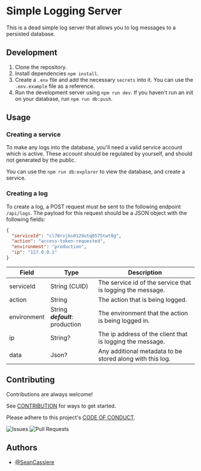 # Simple Logging Server

This is a dead simple log server that allows you to log messages to a persisted database.

## Development

1. Clone the repository.
2. Install dependencies `npm install`.
3. Create a `.env` file and add the necessary `secrets` into it. You can use the `.env.example` file as a reference.
4. Run the development server using `npm run dev`. If you haven't run an init on your database, run `npm run db:push`.

## Usage

### Creating a service

To make any logs into the database, you'll need a valid service account which is active. These account should be regulated by yourself, and should not generated by the public.

You can use the `npm run db:explorer` to view the database, and create a service.

### Creating a log

To create a log, a POST request must be sent to the following endpoint `/api/logs`. The payload for this request should be a JSON object with the following fields:

```json
{
  "serviceId": "cl78rvjks0129utq8575twt0g",
  "action": "access-token-requested",
  "environment": "production",
  "ip": "127.0.0.1"
}
```

| Field       | Type                                    | Description                                                |
| ----------- | --------------------------------------- | ---------------------------------------------------------- |
| serviceId   | String (CUID)                           | The service id of the service that is logging the message. |
| action      | String                                  | The action that is being logged.                           |
| environment | String <br /> **_default_**: production | The environment that the action is being logged in.        |
| ip          | String?                                 | The ip address of the client that is logging the message.  |
| data        | Json?                                   | Any additional metadata to be stored along with this log.  |

## Contributing

Contributions are always welcome!

See [CONTRIBUTION](CONTRIBUTION.md) for ways to get started.

Please adhere to this project's [CODE OF CONDUCT](CODE_OF_CONDUCT.md).

![Issues](https://img.shields.io/github/issues/SeanCassiere/simple-logging-server)
![Pull Requests](https://img.shields.io/github/issues-pr-closed/SeanCassiere/simple-logging-server)

## Authors

- [@SeanCassiere](https://github.com/SeanCassiere)
